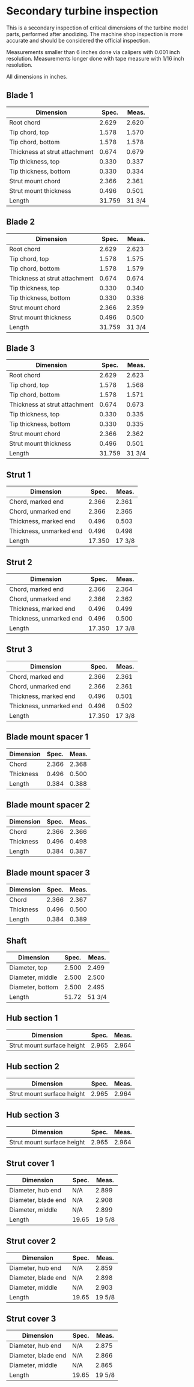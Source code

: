 # Secondary turbine inspection

This is a secondary inspection of critical dimensions of the turbine model
parts, performed after anodizing. The machine shop inspection is more accurate
and should be considered the official inspection.

Measurements smaller than 6 inches done via calipers with 0.001 inch
resolution. Measurements longer done with tape measure with 1/16 inch
resolution.

All dimensions in inches.

## Blade 1

| Dimension | Spec. | Meas. |
|-----------|-------|-------|
| Root chord | 2.629 | 2.620 |
| Tip chord, top | 1.578 | 1.570 |
| Tip chord, bottom | 1.578 | 1.578 |
| Thickness at strut attachment | 0.674 | 0.679 |
| Tip thickness, top | 0.330 | 0.337 |
| Tip thickness, bottom | 0.330 | 0.334 |
| Strut mount chord | 2.366 | 2.361 | 
| Strut mount thickness | 0.496 | 0.501 |
| Length | 31.759 | 31 3/4 |

## Blade 2

| Dimension | Spec. | Meas. |
|-----------|-------|-------|
| Root chord | 2.629 | 2.623 |
| Tip chord, top | 1.578 | 1.575 |
| Tip chord, bottom | 1.578 | 1.579 |
| Thickness at strut attachment | 0.674 | 0.674 |
| Tip thickness, top | 0.330 | 0.340 |
| Tip thickness, bottom | 0.330 | 0.336 |
| Strut mount chord | 2.366 | 2.359 | 
| Strut mount thickness | 0.496 | 0.500 |
| Length | 31.759 | 31 3/4 |

## Blade 3

| Dimension | Spec. | Meas. |
|-----------|-------|-------|
| Root chord | 2.629 | 2.623 |
| Tip chord, top | 1.578 | 1.568 |
| Tip chord, bottom | 1.578 | 1.571 |
| Thickness at strut attachment | 0.674 | 0.673 |
| Tip thickness, top | 0.330 | 0.335 |
| Tip thickness, bottom | 0.330 | 0.335 |
| Strut mount chord | 2.366 | 2.362 | 
| Strut mount thickness | 0.496 | 0.501 |
| Length | 31.759 | 31 3/4 |

## Strut 1

| Dimension | Spec. | Meas. |
|-----------|-------|-------|
| Chord, marked end | 2.366 | 2.361 |
| Chord, unmarked end | 2.366 | 2.365 |
| Thickness, marked end | 0.496 | 0.503 |
| Thickness, unmarked end | 0.496 | 0.498 |
| Length | 17.350 | 17 3/8 |

## Strut 2

| Dimension | Spec. | Meas. |
|-----------|-------|-------|
| Chord, marked end | 2.366 | 2.364 |
| Chord, unmarked end | 2.366 | 2.362 |
| Thickness, marked end | 0.496 | 0.499 |
| Thickness, unmarked end | 0.496 | 0.500 |
| Length | 17.350 | 17 3/8 |

## Strut 3

| Dimension | Spec. | Meas. |
|-----------|-------|-------|
| Chord, marked end | 2.366 | 2.361 |
| Chord, unmarked end | 2.366 | 2.361 |
| Thickness, marked end | 0.496 | 0.501 |
| Thickness, unmarked end | 0.496 | 0.502 |
| Length | 17.350 | 17 3/8 |

## Blade mount spacer 1

| Dimension | Spec. | Meas. |
|-----------|-------|-------|
| Chord | 2.366 | 2.368 |
| Thickness | 0.496 | 0.500 |
| Length | 0.384 | 0.388 |

## Blade mount spacer 2

| Dimension | Spec. | Meas. |
|-----------|-------|-------|
| Chord | 2.366 | 2.366 |
| Thickness | 0.496 | 0.498 |
| Length | 0.384 | 0.387 |

## Blade mount spacer 3

| Dimension | Spec. | Meas. |
|-----------|-------|-------|
| Chord | 2.366 | 2.367 |
| Thickness | 0.496 | 0.500 |
| Length | 0.384 | 0.389 |

## Shaft

| Dimension | Spec. | Meas. |
|-----------|-------|-------|
| Diameter, top | 2.500 | 2.499 |
| Diameter, middle | 2.500 | 2.500 |
| Diameter, bottom | 2.500 | 2.495 | 
| Length  | 51.72 | 51 3/4 |

## Hub section 1

| Dimension | Spec. | Meas. |
|-----------|-------|-------|
| Strut mount surface height | 2.965 | 2.964 | 

## Hub section 2

| Dimension | Spec. | Meas. |
|-----------|-------|-------|
| Strut mount surface height | 2.965 | 2.964 | 

## Hub section 3

| Dimension | Spec. | Meas. |
|-----------|-------|-------|
| Strut mount surface height | 2.965 | 2.964 | 

## Strut cover 1

| Dimension | Spec. | Meas. |
|-----------|-------|-------|
| Diameter, hub end | N/A | 2.899 |
| Diameter, blade end | N/A | 2.908 |
| Diameter, middle | N/A | 2.899 |
| Length | 19.65 | 19 5/8 |

## Strut cover 2

| Dimension | Spec. | Meas. |
|-----------|-------|-------|
| Diameter, hub end | N/A | 2.859 |
| Diameter, blade end | N/A | 2.898 |
| Diameter, middle | N/A | 2.903 |
| Length | 19.65 | 19 5/8 |

## Strut cover 3

| Dimension | Spec. | Meas. |
|-----------|-------|-------|
| Diameter, hub end | N/A | 2.875 |
| Diameter, blade end | N/A | 2.866 |
| Diameter, middle | N/A | 2.865 |
| Length | 19.65 | 19 5/8 |
